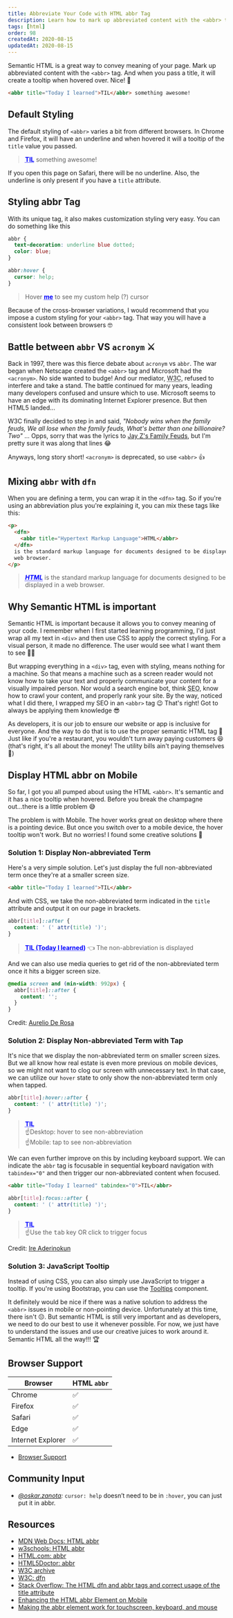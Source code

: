 ```yaml
---
title: Abbreviate Your Code with HTML abbr Tag
description: Learn how to mark up abbreviated content with the <abbr> tag. Using semantic HTML is an excellent way to convey meaning of your page.
tags: [html]
order: 98
createdAt: 2020-08-15
updatedAt: 2020-08-15
---
```


Semantic HTML is a great way to convey meaning of your page. Mark up abbreviated content with the `<abbr>` tag. And when you pass a title, it will create a tooltip when hovered over. Nice! 👏

```html
<abbr title="Today I learned">TIL</abbr> something awesome!
```

<markdown-toc></markdown-toc>

## Default Styling

The default styling of `<abbr>` varies a bit from different browsers. In Chrome and Firefox, it will have an underline and when hovered it will a tooltip of the `title` value you passed.

<blockquote class="demo">
  <p><abbr title="Today I learned">TIL</abbr> something awesome!</p>
</blockquote>

If you open this page on Safari, there will be no underline. Also, the underline is only present if you have a `title` attribute.

## Styling abbr Tag

With its unique tag, it also makes customization styling very easy. You can do something like this

```css
abbr {
  text-decoration: underline blue dotted;
  color: blue;
}

abbr:hover {
  cursor: help;
}
```

<blockquote class="demo">
  <p>Hover <abbr title="abbr is cool">me</abbr> to see my custom help (?) cursor</p>
</blockquote>

Because of the cross-browser variations, I would recommend that you impose a custom styling for your `<abbr>` tag. That way you will have a consistent look between browsers 🤓

## Battle between `abbr` VS `acronym` ⚔️

Back in 1997, there was this fierce debate about `acronym` vs `abbr`. The war began when Netscape created the `<abbr>` tag and Microsoft had the `<acronym>`. No side wanted to budge! And our mediator, <abbr title="World Wide Web Consortium">W3C</abbr>, refused to interfere and take a stand. The battle continued for many years, leading many developers confused and unsure which to use. Microsoft seems to have an edge with its dominating Internet Explorer presence. But then HTML5 landed...

W3C finally decided to step in and said, <i class="text-purple">"Nobody wins when the family feuds, We all lose when the family feuds, What's better than one billionaire? Two"</i> ... Opps, sorry that was the lyrics to [Jay Z's Family Feuds](https://youtu.be/z2kEKZ6jyQQ?t=300), but I'm pretty sure it was along that lines 😂

Anyways, long story short! `<acronym>` is deprecated, so use `<abbr>` 👍

## Mixing `abbr` with `dfn`

When you are defining a term, you can wrap it in the `<dfn>` tag. So if you're using an abbreviation plus you're explaining it, you can mix these tags like this:

```html
<p>
  <dfn>
    <abbr title="Hypertext Markup Language">HTML</abbr>
  </dfn>
  is the standard markup language for documents designed to be displayed in a
  web browser.
</p>
```

<blockquote class="demo">
<p>
  <dfn><abbr title="Hypertext Markup Language">HTML</abbr></dfn>
  is the standard markup language for documents designed to be displayed in a web browser.
</p>
</blockquote>

## Why Semantic HTML is important

Semantic HTML is important because it allows you to convey meaning of your code. I remember when I first started learning programming, I'd just wrap all my text in `<div>` and then use CSS to apply the correct styling. For a visual person, it made no difference. The user would see what I want them to see 🤷‍♀️

But wrapping everything in a `<div>` tag, even with styling, means nothing for a machine. So that means a machine such as a screen reader would not know how to take your text and properly communicate your content for a visually impaired person. Nor would a search engine bot, think <abbr title="Search Engine Optimization">SEO</abbr>, know how to crawl your content, and properly rank your site. By the way, noticed what I did there, I wrapped my SEO in an `<abbr>` tag 😉 That's right! Got to always be applying them knowledge 😎

As developers, it is our job to ensure our website or app is inclusive for everyone. And the way to do that is to use the proper semantic HTML tag 💛 Just like if you're a restaurant, you wouldn't turn away paying customers 😆 (that's right, it's all about the money! The utility bills ain't paying themselves 🤑)

## Display HTML abbr on Mobile

So far, I got you all pumped about using the HTML `<abbr>`. It's semantic and it has a nice tooltip when hovered. Before you break the champagne out...there is a little problem 😅

The problem is with Mobile. The hover works great on desktop where there is a pointing device. But once you switch over to a mobile device, the hover tooltip won't work. But no worries! I found some creative solutions 👏

### Solution 1: Display Non-abbreviated Term

Here's a very simple solution. Let's just display the full non-abbreviated term once they're at a smaller screen size.

```html
<abbr title="Today I learned">TIL</abbr>
```

And with CSS, we take the non-abbreviated term indicated in the `title` attribute and output it on our page in brackets.

```css
abbr[title]::after {
  content: ' (' attr(title) ')';
}
```

<blockquote class="demo ninety-eight-tidbit__mobile-solution-one">
  <p><abbr title="Today I learned">TIL</abbr> 👈 The non-abbreviation is displayed</p>
</blockquote>

And we can also use media queries to get rid of the non-abbreviated term once it hits a bigger screen size.

```css
@media screen and (min-width: 992px) {
  abbr[title]::after {
    content: '';
  }
}
```

Credit: [Aurelio De Rosa](https://www.audero.it/blog/2013/12/23/enhancing-the-abbr-element-on-mobile/)

### Solution 2: Display Non-abbreviated Term with Tap

It's nice that we display the non-abbreviated term on smaller screen sizes. But we all know how real estate is even more previous on mobile devices, so we might not want to clog our screen with unnecessary text. In that case, we can utilize our `hover` state to only show the non-abbreviated term only when tapped.

```css
abbr[title]:hover::after {
  content: ' (' attr(title) ')';
}
```

<blockquote class="demo ninety-eight-tidbit__mobile-solution-two">
  <div class="mb-2"><abbr title="Today I learned">TIL</abbr></div>
  <div>☝️Desktop: hover to see non-abbreviation</div>
  <div>☝️Mobile: tap to see non-abbreviation</div>
</blockquote>

We can even further improve on this by including keyboard support. We can indicate the `abbr` tag is focusable in sequential keyboard navigation with `tabindex="0"` and then trigger our non-abbreviated content when focused.

```html
<abbr title="Today I learned" tabindex="0">TIL</abbr>
```

```css
abbr[title]:focus::after {
  content: ' (' attr(title) ')';
}
```

<blockquote class="demo ninety-eight-tidbit__mobile-solution-two-keyboard">
  <div class="mb-2"><abbr title="Today I learned" tabindex="0">TIL</abbr></div>
  <div>☝️Use the <kbd>tab</kbd> key OR click to trigger focus</div>
</blockquote>

Credit: [Ire Aderinokun](https://bitsofco.de/making-abbr-work-for-touchscreen-keyboard-mouse/)

### Solution 3: JavaScript Tooltip

Instead of using CSS, you can also simply use JavaScript to trigger a tooltip. If you're using Bootstrap, you can use the [Tooltips](https://getbootstrap.com/docs/4.5/components/tooltips/) component.

It definitely would be nice if there was a native solution to address the `<abbr>` issues in mobile or non-pointing device. Unfortunately at this time, there isn't 😔. But semantic HTML is still very important and as developers, we need to do our best to use it whenever possible. For now, we just have to understand the issues and use our creative juices to work around it. Semantic HTML all the way!!! 🏆

## Browser Support

| Browser           | HTML `abbr` |
| ----------------- | ----------- |
| Chrome            | ✅          |
| Firefox           | ✅          |
| Safari            | ✅          |
| Edge              | ✅          |
| Internet Explorer | ✅          |

- [Browser Support](https://developer.mozilla.org/en-US/docs/Web/HTML/Element/abbr#Browser_compatibility)

## Community Input

- _[@oskar.zanota](https://www.instagram.com/p/CD_rhQYAyxc/):_ `cursor: help` doesn’t need to be in `:hover`, you can just put it in abbr.

## Resources

- [MDN Web Docs: HTML abbr](https://developer.mozilla.org/en-US/docs/Web/HTML/Element/abbr)
- [w3schools: HTML abbr](https://www.w3schools.com/tags/tag_abbr.asp)
- [HTML.com: abbr](https://html.com/tags/abbr/)
- [HTML5Doctor: abbr](http://html5doctor.com/the-abbr-element/)
- [W3C archive](https://lists.w3.org/Archives/Public/www-html/1997Jul/0558.html)
- [W3C: dfn](https://www.w3.org/TR/html52/textlevel-semantics.html#the-dfn-element)
- [Stack Overflow: The HTML dfn and abbr tags and correct usage of the title attribute](https://stackoverflow.com/questions/21682350/the-html-dfn-and-abbr-tags-and-correct-usage-of-the-title-attribute)
- [Enhancing the HTML abbr Element on Mobile](https://www.audero.it/blog/2013/12/23/enhancing-the-abbr-element-on-mobile/)
- [Making the abbr element work for touchscreen, keyboard, and mouse](https://bitsofco.de/making-abbr-work-for-touchscreen-keyboard-mouse/)

<!-- IGNORE -->
<style scoped>

.demo abbr {
  text-decoration: underline blue dotted;
  color: blue;
  font-weight: bold;
  cursor: help;
}
.ninety-eight-tidbit__mobile-solution-one abbr[title]::after{
  content: " (" attr(title) ")";
  text:
}
.ninety-eight-tidbit__mobile-solution-two abbr[title]:hover::after{
  content: " (" attr(title) ")";
}
.ninety-eight-tidbit__mobile-solution-two-keyboard abbr[title]:focus::after{
  content: " (" attr(title) ")";
}
</style>
